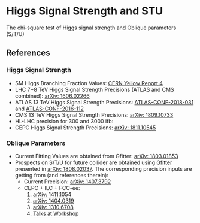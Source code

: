 # Higgs Signal Strength and STU
The chi-square test of Higgs signal strength and Oblique parameters (S/T/U)

## References


### Higgs Signal Strength
- SM Higgs Branching Fraction Values: [CERN Yellow Report 4](https://twiki.cern.ch/twiki/bin/view/LHCPhysics/CERNYellowReportPageBR)
- LHC 7+8 TeV Higgs Signal Strength Precisions (ATLAS and CMS combined): [arXiv: 1606.02266](https://arxiv.org/abs/1606.02266)
- ATLAS 13 TeV Higgs Signal Strength Precisions: [ATLAS-CONF-2018-031](http://cds.cern.ch/record/2629412) and [ATLAS-CONF-2016-112](https://cds.cern.ch/record/2231811)
- CMS 13 TeV Higgs Signal Strength Precisions: [arXiv: 1809.10733](https://arxiv.org/abs/1809.10733)
- HL-LHC precision for 300 and 3000 ifb: 
- CEPC Higgs Signal Strength Precisions: [arXiv: 1811.10545](https://arxiv.org/abs/1811.10545)


### Oblique Parameters
- Current Fitting Values are obtained from Gfitter: [arXiv: 1803.01853](https://arxiv.org/abs/1803.01853)
- Prospects on S/T/U for future collider are obtained using [Gfitter](http://project-gfitter.web.cern.ch/project-gfitter/) presented in [arXiv: 1808.02037](https://arxiv.org/abs/1808.02037). The corresponding precision inputs are getting from (and references therein):
    - Current Precision: [arXiv: 1407.3792](https://arxiv.org/abs/1407.3792)
    - CEPC + ILC + FCC-ee:
        1. [arXiv: 1411.1054](https://arxiv.org/abs/1411.1054)
        2. [arXiv: 1404.0319](https://arxiv.org/abs/1404.0319)
        3. [arXiv: 1310.6708](https://arxiv.org/abs/1310.6708)
        4. [Talks at Workshop](http://indico.ihep.ac.cn/getFile.py/access?contribId=32&sessionId=2&resId=1&materialId=slides&confId=4338)

